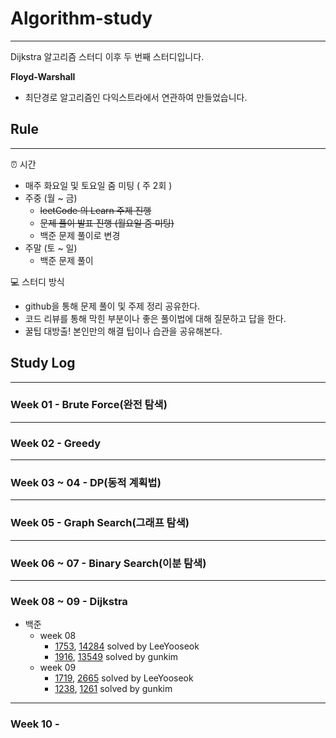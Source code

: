 # Algorithm-study
---
Dijkstra 알고리즘 스터디 이후 두 번째 스터디입니다.


**Floyd-Warshall**
- 최단경로 알고리즘인 다익스트라에서 연관하여 만들었습니다.


## Rule 
---
⏰ 시간
- 매주 화요일 및 토요일 줌 미팅 ( 주 2회 )
- 주중 (월 ~ 금)
    - ~~leetCode 의 Learn 주제 진행~~
    - ~~문제 풀이 발표 진행 (월요일 줌 미팅)~~
    - 백준 문제 풀이로 변경
- 주말 (토 ~ 일)
    - 백준 문제 풀이

💻 스터디 방식
- github을 통해 문제 풀이 및 주제 정리 공유한다.
- 코드 리뷰를 통해 막힌 부분이나 좋은 풀이법에 대해 질문하고 답을 한다.
- 꿀팁 대방출! 본인만의 해결 팁이나 습관을 공유해본다.


## Study Log
---
### Week 01 - Brute Force(완전 탐색)

---
### Week 02 - Greedy

---
### Week 03 ~ 04 - DP(동적 계획법)

---
### Week 05 - Graph Search(그래프 탐색)

---
### Week 06 ~ 07 - Binary Search(이분 탐색)

---
### Week 08 ~ 09 - Dijkstra
- 백준
  - week 08
    - [1753](https://github.com/Challenge-Next-Level/Floyd-Warshall/blob/master/LeeYooseok/BOJ/Dijkstra/1753.py), [14284](https://github.com/Challenge-Next-Level/Floyd-Warshall/blob/master/LeeYooseok/BOJ/Dijkstra/14284.py) solved by LeeYooseok
    - [1916](https://github.com/Challenge-Next-Level/Floyd-Warshall/blob/master/gunkim/Baekjoon/week08_Dijkstra/1916_%EC%B5%9C%EC%86%8C%EB%B9%84%EC%9A%A9%EA%B5%AC%ED%95%98%EA%B8%B0.py), [13549](https://github.com/Challenge-Next-Level/Floyd-Warshall/blob/master/gunkim/Baekjoon/week08_Dijkstra/13549_%EC%88%A8%EB%B0%94%EA%BC%AD%EC%A7%883.py) solved by gunkim
  - week 09
    - [1719](https://github.com/Challenge-Next-Level/Floyd-Warshall/blob/master/LeeYooseok/BOJ/Dijkstra/1719.py), [2665](https://github.com/Challenge-Next-Level/Floyd-Warshall/blob/master/LeeYooseok/BOJ/Dijkstra/2665.py) solved by LeeYooseok
    - [1238](https://github.com/Challenge-Next-Level/Floyd-Warshall/blob/master/gunkim/Baekjoon/week09_Dijkstra2/1238_%ED%8C%8C%ED%8B%B0.py), [1261](https://github.com/Challenge-Next-Level/Floyd-Warshall/blob/master/gunkim/Baekjoon/week09_Dijkstra2/1261_%EC%95%8C%EA%B3%A0%EC%8A%A4%ED%8C%9F.py) solved by gunkim
---
### Week 10 - 